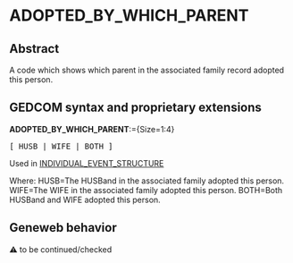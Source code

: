 ﻿# ADOPTED_BY_WHICH_PARENT
## Abstract
A code which shows which parent in the associated family record adopted this person.


## GEDCOM syntax and proprietary extensions

**ADOPTED_BY_WHICH_PARENT**:={Size=1:4}
<pre>
[ HUSB | WIFE | BOTH ]
</pre>
Used in <a href=Ged.INDIVIDUAL_EVENT_STRUCTURE.md>INDIVIDUAL_EVENT_STRUCTURE</a><br />


Where:
HUSB=The HUSBand in the associated family adopted this person.
WIFE=The WIFE in the associated family adopted this person.
BOTH=Both HUSBand and WIFE adopted this person.

## Geneweb behavior



:warning: to be continued/checked

